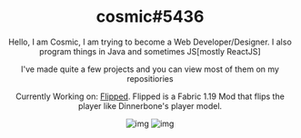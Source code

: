 <div align="center">
  <h1>cosmic#5436</h1>
  
  <p>Hello, I am Cosmic, I am trying to become a Web Developer/Designer. I also program things in Java and sometimes JS[mostly ReactJS]</p>

  <p>I've made quite a few projects and you can view most of them on my repositiories</p>

  <p>Currently Working on: <a href="https://github.com/cosrnic/Flipped">Flipped</a>. Flipped is a Fabric 1.19 Mod that flips the player like Dinnerbone's player model.</p>

![img](https://github-readme-stats.vercel.app/api?username=cosrnic&show_icons=true&theme=radical)
![img](https://github-readme-stats.vercel.app/api/top-langs/?username=cosrnic&theme=radical&layout=compact)
  
</div>
